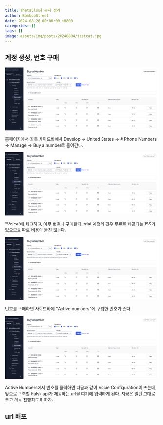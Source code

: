 ```yaml
---
title: ThetaCloud 문서 정리
author: BambooStreet
date: 2024-08-26 00:00:00 +0800
categories: []
tags: []
image: assets/img/posts/20240804/testcat.jpg
---
```





## 계정 생성, 번호 구매
![DFS_example](assets/img/posts/20240804/twillio1.png)

홈페이지에서 좌측 사이드바에서 Develop -> United States -> # Phone Numbers -> Manage -> Buy a number로 들어간다.

![DFS_example](assets/img/posts/20240804/twillio1.png)

"Voice"에 체크하고, 아무 번호나 구매한다.
trial 계정의 경우 무료로 제공되는 15$가 있으므로 따로 비용이 들진 않는다.

![DFS_example](assets/img/posts/20240804/twillio1.png)

번호를 구매하면 사이드바에 "Active numbers"에 구입한 번호가 뜬다.

![DFS_example](assets/img/posts/20240804/twillio1.png)

Active Numbers에서 번호를 클릭하면 다음과 같이 Vocie Configuration이 뜨는데, 앞으로 구축할 Falsk api가 제공하는 url을 여기에 입력하게 된다.
지금은 일단 그대로 두고 계속 진행하도록 하자.

## url 배포


## 

